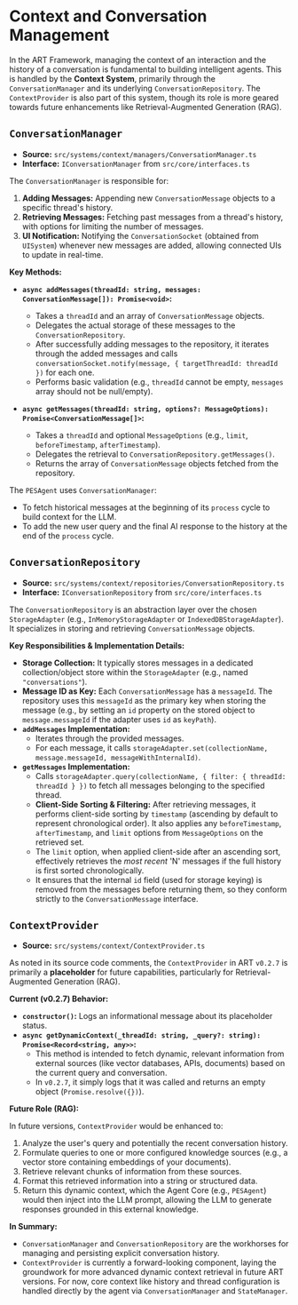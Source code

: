 # Context and Conversation Management

In the ART Framework, managing the context of an interaction and the history of a conversation is fundamental to building intelligent agents. This is handled by the **Context System**, primarily through the `ConversationManager` and its underlying `ConversationRepository`. The `ContextProvider` is also part of this system, though its role is more geared towards future enhancements like Retrieval-Augmented Generation (RAG).

## `ConversationManager`

*   **Source:** `src/systems/context/managers/ConversationManager.ts`
*   **Interface:** `IConversationManager` from `src/core/interfaces.ts`

The `ConversationManager` is responsible for:

1.  **Adding Messages:** Appending new `ConversationMessage` objects to a specific thread's history.
2.  **Retrieving Messages:** Fetching past messages from a thread's history, with options for limiting the number of messages.
3.  **UI Notification:** Notifying the `ConversationSocket` (obtained from `UISystem`) whenever new messages are added, allowing connected UIs to update in real-time.

**Key Methods:**

*   **`async addMessages(threadId: string, messages: ConversationMessage[]): Promise<void>`:**
    *   Takes a `threadId` and an array of `ConversationMessage` objects.
    *   Delegates the actual storage of these messages to the `ConversationRepository`.
    *   After successfully adding messages to the repository, it iterates through the added messages and calls `conversationSocket.notify(message, { targetThreadId: threadId })` for each one.
    *   Performs basic validation (e.g., `threadId` cannot be empty, `messages` array should not be null/empty).

*   **`async getMessages(threadId: string, options?: MessageOptions): Promise<ConversationMessage[]>`:**
    *   Takes a `threadId` and optional `MessageOptions` (e.g., `limit`, `beforeTimestamp`, `afterTimestamp`).
    *   Delegates the retrieval to `ConversationRepository.getMessages()`.
    *   Returns the array of `ConversationMessage` objects fetched from the repository.

The `PESAgent` uses `ConversationManager`:
*   To fetch historical messages at the beginning of its `process` cycle to build context for the LLM.
*   To add the new user query and the final AI response to the history at the end of the `process` cycle.

## `ConversationRepository`

*   **Source:** `src/systems/context/repositories/ConversationRepository.ts`
*   **Interface:** `IConversationRepository` from `src/core/interfaces.ts`

The `ConversationRepository` is an abstraction layer over the chosen `StorageAdapter` (e.g., `InMemoryStorageAdapter` or `IndexedDBStorageAdapter`). It specializes in storing and retrieving `ConversationMessage` objects.

**Key Responsibilities & Implementation Details:**

*   **Storage Collection:** It typically stores messages in a dedicated collection/object store within the `StorageAdapter` (e.g., named `"conversations"`).
*   **Message ID as Key:** Each `ConversationMessage` has a `messageId`. The repository uses this `messageId` as the primary key when storing the message (e.g., by setting an `id` property on the stored object to `message.messageId` if the adapter uses `id` as `keyPath`).
*   **`addMessages` Implementation:**
    *   Iterates through the provided messages.
    *   For each message, it calls `storageAdapter.set(collectionName, message.messageId, messageWithInternalId)`.
*   **`getMessages` Implementation:**
    *   Calls `storageAdapter.query(collectionName, { filter: { threadId: threadId } })` to fetch all messages belonging to the specified thread.
    *   **Client-Side Sorting & Filtering:** After retrieving messages, it performs client-side sorting by `timestamp` (ascending by default to represent chronological order). It also applies any `beforeTimestamp`, `afterTimestamp`, and `limit` options from `MessageOptions` on the retrieved set.
    *   The `limit` option, when applied client-side after an ascending sort, effectively retrieves the *most recent* 'N' messages if the full history is first sorted chronologically.
    *   It ensures that the internal `id` field (used for storage keying) is removed from the messages before returning them, so they conform strictly to the `ConversationMessage` interface.

## `ContextProvider`

*   **Source:** `src/systems/context/ContextProvider.ts`

As noted in its source code comments, the `ContextProvider` in ART `v0.2.7` is primarily a **placeholder** for future capabilities, particularly for Retrieval-Augmented Generation (RAG).

**Current (v0.2.7) Behavior:**

*   **`constructor()`:** Logs an informational message about its placeholder status.
*   **`async getDynamicContext(_threadId: string, _query?: string): Promise<Record<string, any>>`:**
    *   This method is intended to fetch dynamic, relevant information from external sources (like vector databases, APIs, documents) based on the current query and conversation.
    *   In `v0.2.7`, it simply logs that it was called and returns an empty object (`Promise.resolve({})`).

**Future Role (RAG):**

In future versions, `ContextProvider` would be enhanced to:

1.  Analyze the user's query and potentially the recent conversation history.
2.  Formulate queries to one or more configured knowledge sources (e.g., a vector store containing embeddings of your documents).
3.  Retrieve relevant chunks of information from these sources.
4.  Format this retrieved information into a string or structured data.
5.  Return this dynamic context, which the Agent Core (e.g., `PESAgent`) would then inject into the LLM prompt, allowing the LLM to generate responses grounded in this external knowledge.

**In Summary:**

*   `ConversationManager` and `ConversationRepository` are the workhorses for managing and persisting explicit conversation history.
*   `ContextProvider` is currently a forward-looking component, laying the groundwork for more advanced dynamic context retrieval in future ART versions. For now, core context like history and thread configuration is handled directly by the agent via `ConversationManager` and `StateManager`.